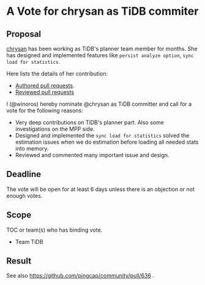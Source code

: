 # A Vote for chrysan as TiDB commiter

## Proposal

[chrysan](https://github.com/chrysan) has been working as TiDB's planner team member for months. She has designed and implemented features like `persist analyze option`, `sync load for statistics`.

Here lists the details of her contribution:

* [Authored pull requests](https://github.com/pingcap/tidb/pulls?q=is%3Apr+sort%3Aupdated-desc+author%3Achrysan+is%3Aclosed).
* [Reviewed pull requests](https://github.com/pingcap/tidb/pulls?q=is%3Apr+reviewed-by%3Achrysan)

I (@winoros) hereby nominate @chrysan as TiDB committer and call for a vote for the following reasons:

* Very deep contributions on TiDB's planner part. Also some investigations on the MPP side.
* Designed and implemented the `sync load for statistics` solved the estimation issues when we do estimation before loading all needed stats into memory.
* Reviewed and commented many important issue and design.

## Deadline

The vote will be open for at least 6 days unless there is an objection or not enough votes.

## Scope

TOC or team(s) who has binding vote.

* Team TiDB

## Result

See also https://github.com/pingcap/community/pull/636 .
